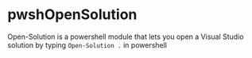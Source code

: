 # pwshOpenSolution
Open-Solution is a powershell module that lets you open a Visual Studio solution by typing  `Open-Solution .` in powershell
